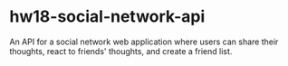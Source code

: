 # hw18-social-network-api
An API for a social network web application where users can share their thoughts, react to friends' thoughts, and create a friend list. 
